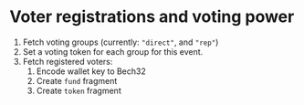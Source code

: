 # Voter registrations and voting power


1. Fetch voting groups (currently: `"direct"`, and `"rep"`)
2. Set a voting token for each group for this event.
3. Fetch registered voters:
    1. Encode wallet key to Bech32
    2. Create `fund` fragment
    2. Create `token` fragment
